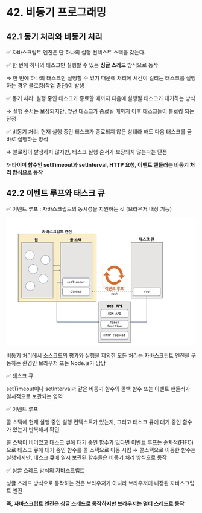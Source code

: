 # 42. 비동기 프로그래밍

## 42.1 동기 처리와 비동기 처리

✅ 자바스크립트 엔진은 단 하나의 실행 컨텍스트 스택을 갖는다.

✅ 한 번에 하나의 태스크만 실행할 수 있는 **싱글 스레드** 방식으로 동작

⇒ 한 번에 하나의 태스크만 실행할 수 있기 때문에 처리에 시간이 걸리는 태스크를 실행하는 경우 블로킹(작업 중단)이 발생

✅ 동기 처리: 실행 중인 태스크가 종료할 때까지 다음에 실행될 태스크가 대기하는 방식

⇒ 실행 순서는 보장되지만, 앞선 태스크가 종료될 때까지 이후 태스크들이 블로킹 되는 단점

✅ 비동기 처리: 현재 실행 중인 테스크가 종료되지 않은 상태라 해도 다음 태스크를 곧바로 실행하는 방식

⇒ 블로킹이 발생하지 않지만, 태스크 실행 순서가 보장되지 않는다는 단점

**✨ 타이머 함수인 setTimeout과 setInterval, HTTP 요청, 이벤트 핸들러는 비동기 처리 방식으로 동작**

## 42.2 이벤트 루프와 태스크 큐

✅ 이벤트 루프 : 자바스크립트의 동시성을 지원하는 것 (브라우저 내장 기능)

![eventloop](../Asset/event_loop.jpeg)

비동기 처리에서 소스코드의 평가와 실행을 제외한 모든 처리는 자바스크립트 엔진을 구동하는 환경인 브라우저 또는 Node.js가 담당

✅ 태스크 큐

setTimeout이나 setInterval과 같은 비동기 함수의 콜백 함수 또는 이벤트 핸들러가 일시적으로 보관되는 영역

✅ 이벤트 루프

콜 스택에 현재 실행 중인 실행 컨텍스트가 있는지, 그리고 태스크 큐에 대기 중인 함수가 있는지 반복해서 확인

콜 스택이 비어있고 태스크 큐에 대기 중인 함수가 있다면 이벤트 루프는 순차적(FIFO)으로 태스크 큐에 대기 중인 함수를 콜 스택으로 이동 시킴 ⇒ 콜스택으로 이동한 함수는 실행되지만, 태스크 큐에 일시 보관된 함수들은 비동기 처리 방식으로 동작

✅ 싱글 스레드 방식의 자바스크립트

싱글 스레드 방식으로 동작하는 것은 브라우저가 아니라 브라우저에 내장된 자바스크립트 엔진

**즉, 자바스크립트 엔진은 싱글 스레드로 동작하지만 브라우저는 멀티 스레드로 동작**
